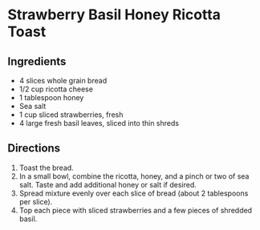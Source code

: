 # Strawberry Basil Honey Ricotta Toast

## Ingredients

- 4 slices whole grain bread
- 1/2 cup ricotta cheese
- 1 tablespoon honey
- Sea salt
- 1 cup sliced strawberries, fresh
- 4 large fresh basil leaves, sliced into thin shreds

## Directions

1. Toast the bread.
2. In a small bowl, combine the ricotta, honey, and a pinch or two of sea salt. Taste and add additional honey or salt if desired.
3. Spread mixture evenly over each slice of bread (about 2 tablespoons per slice).
4. Top each piece with sliced strawberries and a few pieces of shredded basil.